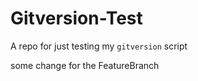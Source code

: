 # Gitversion-Test
A repo for just testing my `gitversion` script

some change for the FeatureBranch

